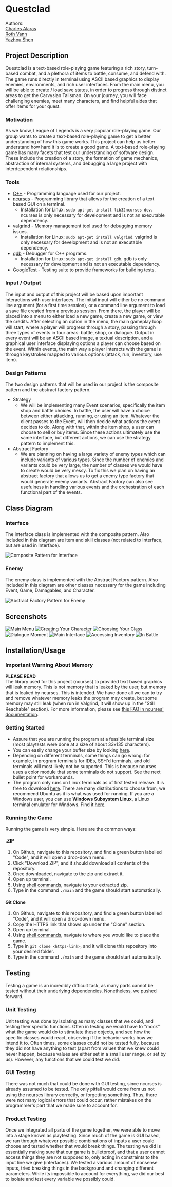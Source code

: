 # Questclad
 
 Authors:  
 [Charles Alaras](https://github.com/charlesalaras)  
 [Roth Vann](https://github.com/swampape)  
 [Yazhou Shen](https://github.com/yazhoushenphillip)

## Project Description
 Questclad is a text-based role-playing game featuring a rich story, turn-based combat, and a plethora of items to battle, consume, and defend with. The game runs directly in terminal using ASCII based graphics to display enemies, environments, and rich user interfaces. From the main menu, you will be able to create / load save states, in order to progress through distinct areas  to get the Carvysian Talisman. On your journey, you will face challenging enemies, meet many characters, and find helpful aides that offer items for your quest.  
### Motivation
 As we know, League of Legends is a very popular role-playing game. Our group wants to create a text-based role-playing game to get a better understanding of how this game works. This project can help us better understand how hard it is to create a good game. A text-based role-playing game has many facets that test our understanding of software design. These include the creation of a story, the formation of game mechanics, abstraction of internal systems, and debugging a large project with interdependent relationships.  
  
### Tools
 * [C++](https://www.cplusplus.com/) - Programming language used for our project.
 * [ncurses](https://invisible-island.net/ncurses/announce.html) - Programming library that allows for the creation of a text based GUI on a terminal.  
    * Installation for Linux: `sudo apt-get install lib32ncurses-dev`. ncurses is only necessary for development and is not an executable dependency.  
 * [valgrind](https://valgrind.org/) - Memory management tool used for debugging memory issues.  
    * Installation for Linux: `sudo apt-get install valgrind`. valgrind is only necessary for development and is not an executable dependency.  
 * [gdb](https://www.gnu.org/software/gdb/) - Debugger for C++ programs.  
    * Installation for Linux: `sudo apt-get install gdb`. gdb is only necessary for development and is not an executable dependency.  
 * [GoogleTest](https://github.com/google/googletest) - Testing suite to provide frameworks for building tests.  
  
### Input / Output
The input and output of this project will be based upon important interactions with user interfaces. The initial input will either be no command line argument (for a first time session), or a command line argument to load a save file created from a previous session. From there, the player will be placed into a menu to either load a new game, create a new game, or view the credits. After selecting an option in the menu, the main gameplay loop will start, where a player will progress through a story, passing through three types of events in four areas: battle, shop, or dialogue. Output in every event will be an ASCII based image, a textual description, and a graphical user interface displaying options a player can choose based on the event. Within events, the main way a player interacts with the game is through keystrokes mapped to various options (attack, run, inventory, use item).  
  
### Design Patterns
The two design patterns that will be used in our project is the composite pattern and the abstract factory pattern.  

  * Strategy
    * We will be implementing many Event scenarios, specifically the item shop and battle choices. In battle, the user will have a choice between either attacking, running, or using an item. Whatever the client passes to the Event, will then decide what actions the event decides to do. Along with that, within the item shop, a user can choose to sell or buy items. Since these actions ultimately use the same interface, but different actions, we can use the strategy pattern to implement this.
 * Abstract Factory
    * We are planning on having a large variety of enemy types which can include variants of various types. Since the number of enemies and variants could be very large, the number of classes we would have to create would be very messy. To fix this we plan on having an abstract factory that allows us to get a enemy type factory that would generate enemy variants. Abstract Factory can also see usefulness in handling various events and the orchestration of each functional part of the events.

## Class Diagram
### Interface
The interface class is implemented with the composite pattern. Also included in this diagram are item and skill classes (not related to Interface, but are used in Interface).

![Composite Pattern for Interface](img/InterfaceOMTFinal.png)

### Enemy
The enemy class is implemented with the Abstract Factory pattern. Also included in this diagram are other classes necessary for the game including Event, Game, Damagables, and Character.

![Abstract Factory Pattern for Enemy](img/PhaseII.png)

 ## Screenshots
![Main Menu](img/Screenshot1.PNG)
![Creating Your Character](img/Screenshot2.PNG)
![Choosing Your Class](img/Screenshot3.PNG)
![Dialogue Moment](img/Screenshot4.PNG)
![Main Interface](img/Screenshot5.PNG)
![Accessing Inventory](img/Screenshot6.PNG)
![In Battle](img/Screenshot7.PNG)
 ## Installation/Usage
 ### Important Warning About Memory
 **PLEASE READ**  
 The library used for this project (ncurses) to provided text based graphics will leak memory. This is not memory that is leaked by the user, but memory that is leaked by ncurses. This is intended. We have done all we can to try and remove whatever memory leaks the program may create, but some memory may still leak (when run in Valgrind, it will show up in the "Still Reachable" section). For more information, please see [this FAQ in ncurses' documentation](https://invisible-island.net/ncurses/ncurses.faq.html#config_leaks).
 ### Getting Started
 - Assure that you are running the program at a feasible terminal size (most playtests were done at a size of about 33x135 characters).
 - You can easily change your buffer size by looking [here](https://www.google.com/?q=increase+terminal+buffer+size).
 - Depending on different terminals, some things can go wrong: for example, in program terminals for IDEs, SSH'd terminals, and old terminals will most likely not be supported. This is because ncurses uses a color module that some terminals do not support. See the next bullet point for workarounds.
 - The program only runs on Linux terminals as of first tested release. It is free to download [here](https://www.linux.org/). There are many distributions to choose from, we recommend Ubuntu as it is what was used for running. If you are a Windows user, you can use **Windows Subsystem Linux**, a Linux terminal emulator for Windows. Find it [here](https://docs.microsoft.com/en-us/windows/wsl/install-win10).
 ### Running the Game
 Running the game is very simple. Here are the common ways:
 #### .ZIP
 1. On Github, navigate to this repository, and find a green button labelled "Code", and it will open a drop-down menu.
 2. Click "Download ZIP", and it should download all contents of the repository.
 3. Once downloaded, navigate to the zip and extract it.
 4. Open up terminal.
 5. Using [shell commands](https://www.geeksforgeeks.org/basic-shell-commands-in-linux/), navigate to your extracted zip.
 6. Type in the command `./main` and the game should start automatically.
 #### Git Clone
 1. On Github, navigate to this repository, and find a green button labelled "Code", and it will open a drop-down menu.
 2. Copy the HTTPS link that shows up under the "Clone" section.
 3. Open up terminal.
 4. Using [shell commands](https://www.geeksforgeeks.org/basic-shell-commands-in-linux/), navigate to where you would like to place the game.
 5. Type in `git clone <https-link>`, and it will clone this repository into your desired folder.
 6. Type in the command `./main` and the game should start automatically.
 ## Testing
 Testing a game is an incredibly difficult task, as many parts cannot be tested without their underlying dependencies. Nonetheless, we pushed forward.
 ### Unit Testing
 Unit testing was done by isolating as many classes that we could, and testing their specific functions. Often in testing we would have to "mock" what the game would do to stimulate these objects, and see how the specific classes would react, observing if the behavior works how we intend it to. Often times, some classes could not be tested fully, because they did not have anything to test (apart from values that we knew could never happen, because values are either set in a small user range, or set by us). However, any functions that we could test we did.
 ### GUI Testing
 There was not much that could be done with GUI testing, since ncurses is already assumed to be tested. The only pitfall would come from us not using the ncurses library correctly, or forgetting something. Thus, there were not many logical errors that could occur, rather mistakes on the programmer's part that we made sure to account for.
 ### Product Testing
 Once we integrated all parts of the game together, we were able to move into a stage known as playtesting. Since much of the game is GUI based, we ran through whatever possible combinations of inputs a user could choose and tested whether that would break things. The testing we did is essentially making sure that our game is bulletproof, and that a user cannot access things they are not supposed to, only acting in constraints to the input line we give (interfaces). We tested a various amount of nonsense inputs, tried breaking things in the background and changing different parameters. While its impossible to account for everything, we did our best to isolate and test every variable we possibly could.
